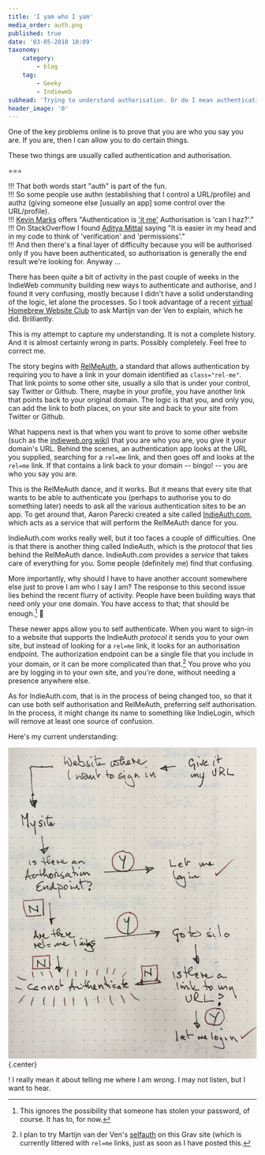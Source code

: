 ```yaml
---
title: 'I yam who I yam'
media_order: auth.png
published: true
date: '03-05-2018 10:09'
taxonomy:
    category:
        - blog
    tag:
        - Geeky
        - Indieweb
subhead: 'Trying to understand authorisation. Or do I mean authentication?'
header_image: '0'
---
```


One of the key problems online is to prove that you are who you say you are. If you are, then I can allow you to do certain things. 

These two things are usually called authentication and authorisation.

===

!!! That both words start "auth" is part of the fun.  
!!! So some people use authn (establishing that I control a URL/profile) and authz (giving someone else [usually an app] some control over the URL/profile).  
!!! [Kevin Marks][kevinmarks] offers "Authentication is ['it me'][papermag] Authorisation is 'can I haz?'."  
!!! On StackOverflow I found [Aditya Mittal][stackoverflow] saying "It is easier in my head and in my code to think of 'verification' and 'permissions'."  
!!! And then there's a final layer of difficulty because you will be authorised only if you have been authenticated, so authorisation is generally the end result we're looking for. Anyway ...

There has been quite a bit of activity in the past couple of weeks in the IndieWeb community building new ways to authenticate and authorise, and I found it very confusing, mostly because I didn't have a solid understanding of the logic, let alone the processes. So I took advantage of a recent [virtual Homebrew Website Club][indieweb] to ask Martijn van der Ven to explain, which he did. Brilliantly. 

This is my attempt to capture my understanding. It is not a complete history. And it is almost certainly wrong in parts. Possibly completely. Feel free to correct me.

The story begins with [RelMeAuth][microformats], a standard that allows authentication by requiring you to have a link in your domain identified as `class="rel-me"`. That link points to some other site, usually a silo that is under your control, say Twitter or Github. There, maybe in your profile, you have another link that points back to your original domain. The logic is that you, and only you, can add the link to both places, on your site and back to your site from Twitter or Github.

What happens next is that when you want to prove to some other website (such as the [indieweb.org wiki][indieweb 2]) that you are who you are, you give it your domain's URL. Behind the scenes, an authentication app looks at the URL you supplied, searching for a `rel=me` link, and then goes off and looks at the `rel=me` link. If that contains a link back to your domain -- bingo! -- you are who you say you are.

This is the RelMeAuth dance, and it works. But it means that every site that wants to be able to authenticate you (perhaps to authorise you to do something later) needs to ask all the various authentication sites to be an app. To get around that, Aaron Parecki created a site called [IndieAuth.com][indieauth], which acts as a service that will perform the RelMeAuth dance for you.

IndieAuth.com works really well, but it too faces a couple of difficulties. One is that there is another thing called IndieAuth, which is the _protocol_ that lies behind the RelMeAuth dance. IndieAuth.com provides a _service_ that takes care of everything for you. Some people (definitely me) find that confusing.

More importantly, why should I have to have another account somewhere else just to prove I am who I say I am? The response to this second issue lies behind the recent flurry of activity. People have been building ways that need only your one domain. You have access to that; that should be enough.[^1] 

These newer apps allow you to self authenticate. When you want to sign-in to a website that supports the IndieAuth _protocol_ it sends you to your own site, but instead of looking for a `rel=me` link, it looks for an authorisation endpoint. The authorization endpoint can be a single file that you include in your domain, or it can be more complicated than that.[^2] You prove who you are by logging in to your own site, and you're done, without needing a presence anywhere else.

As for IndieAuth.com, that is in the process of being changed too, so that it can use both self authorisation and RelMeAuth, preferring self authorisation. In the process, it might change its name to something like IndieLogin, which will remove at least one source of confusion.

Here's my current understanding:

![Authentication flowchart](auth.png){.center} 

! I really mean it about telling me where I am wrong. I may not listen, but I want to hear.


[^2]: I plan to try Martijn van der Ven's <a href="https://indieweb.org/selfauth">selfauth</a> on this Grav site (which is currently littered with `rel=me` links, just as soon as I have posted this.

[^1]: This ignores the possibility that someone has stolen your password, of course. It has to, for now.

[indieauth]: https://indieauth.com
[indieweb]: https://indieweb.org/Virtual_HWC
[indieweb 2]: https://indieweb.org
[kevinmarks]: http://www.kevinmarks.com
[microformats]: http://microformats.org/wiki/RelMeAuth
[papermag]: http://www.papermag.com/it-me-you-and-everyone-we-know-a-look-at-the-webs-most-ambiguous-meme-1427655235.html
[stackoverflow]: https://stackoverflow.com/users/2184747/aditya-mittal